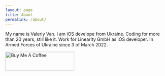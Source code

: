 ```yaml
---
layout: page
title: About
permalink: /about/
---
```


My name is Valeriy Van. I am iOS develope from Ukraine. Coding for more than 20 years, still like it. Work for Linearity GmbH as iOS developer. In Armed Forces of Ukraine since 3 of March 2022.

<a href="https://www.buymeacoffee.com/valeriyvan" target="_blank"><img src="https://cdn.buymeacoffee.com/buttons/v2/default-yellow.png" alt="Buy Me A Coffee" style="height: 60px !important;width: 217px !important;" ></a>
